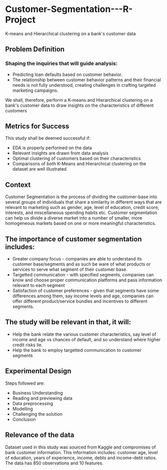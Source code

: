 # Customer-Segmentation---R-Project
K-means and Hierarchical clustering on a bank's customer data
## Problem Definition  
                
 ### Shaping the inquiries that will guide analysis:                              
                                                          
- Predicting loan defaults based on customer behavior.             
- The relationship between customer behavior patterns and their financial needs is not fully understood, creating challenges in crafting targeted marketing campaigns.
    
We shall, therefore, perform a K-means and Hierarchical clustering on a bank's customer data to draw insights on the characteristics of different customers
               
## Metrics for Success                                
                                                                    
This study shall be deemed successful if:                                         
                        
- EDA is properly performed on the data    
- Relevant insights are drawn from data analysis        
- Optimal clustering of customers based on their characteristics
- Comparisons of both K-Means and Hierarchical clustering on the dataset are well illustrated
  
## Context

Customer Segmentation is the process of dividing the customer-base into several groups of individuals that share a similarity in different ways that are relevant to marketing such as gender, age, level of education, credit score, interests, and miscellaneous spending habits etc. Customer segmentation can help us divide a diverse market into a number of smaller, more homogeneous markets based on one or more meaningful characteristics.

## The importance of customer segmentation includes:

- Greater company focus - companies are able to understand its customer base/segments and as such be ware of what products or services to serve what segment of their customer base.
- Targetted communication - with specified segments, companies can know and choose proper communication platforms and pass information relevant to each segment
- Satisfaction of customer preferences - given that segments have some differences among them, say income levels and age, companies can offer different product/service bundles and incentives to different segments.
## The study will be relevant in that, it will:

- Help the bank relate the various customer characteristics, say level of income and age vs chances of default, and so understand where higher credit risks lie.
- Help the bank to employ targetted communication to customer segments
## Experimental Design

Steps followed are:

- Business Understanding
- Reading and previewing data
- Data preprocessing
- Modelling
- Challenging the solution
- Conclusion
## Relevance of the data

Dataset used in this study was sourced from Kaggle and compromises of bank customer information. This information includes: customer age, level of education, years of experience, income, debts and income-debt ratios. The data has 850 observations and 10 features.

